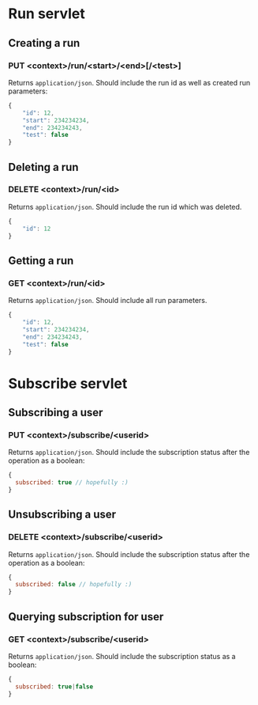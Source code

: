 # Run servlet
## Creating a run
### PUT &lt;context&gt;/run/&lt;start&gt;/&lt;end&gt;[/&lt;test&gt;]
Returns `application/json`. Should include the run id as well as created run parameters:
```javascript
{
	"id": 12,
	"start": 234234234,
	"end": 234234243,
	"test": false
}
```

## Deleting a run
### DELETE &lt;context&gt;/run/&lt;id&gt;
Returns `application/json`. Should include the run id which was deleted.
```javascript
{
	"id": 12
}
```

## Getting a run
### GET &lt;context&gt;/run/&lt;id&gt;
Returns `application/json`. Should include all run parameters.
```javascript
{
	"id": 12,
	"start": 234234234,
	"end": 234234243,
	"test": false
}
```

# Subscribe servlet
## Subscribing a user
### PUT &lt;context&gt;/subscribe/&lt;userid&gt;
Returns `application/json`. Should include the subscription status after the operation as a boolean:
```javascript
{
  subscribed: true // hopefully :)
}
```

## Unsubscribing a user
### DELETE &lt;context&gt;/subscribe/&lt;userid&gt;
Returns `application/json`. Should include the subscription status after the operation as a boolean:
```javascript
{
  subscribed: false // hopefully :)
}
```

## Querying subscription for user
### GET &lt;context&gt;/subscribe/&lt;userid&gt;
Returns `application/json`. Should include the subscription status as a boolean:
```javascript
{
  subscribed: true|false
}
```